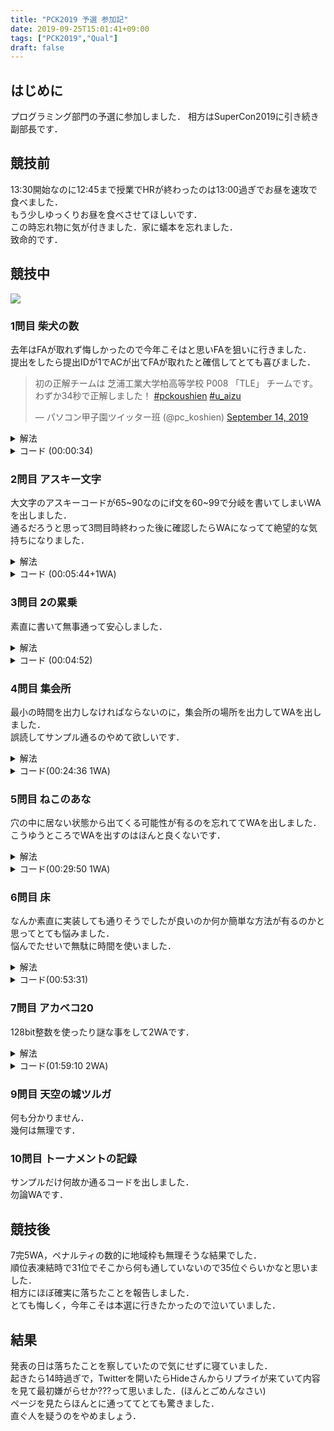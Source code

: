 ```yaml
---
title: "PCK2019 予選 参加記"
date: 2019-09-25T15:01:41+09:00
tags: ["PCK2019","Qual"]
draft: false
---
```

## はじめに
プログラミング部門の予選に参加しました．
相方はSuperCon2019に引き続き副部長です．

## 競技前
13:30開始なのに12:45まで授業でHRが終わったのは13:00過ぎでお昼を速攻で食べました．  
もう少しゆっくりお昼を食べさせてほしいです．  
この時忘れ物に気が付きました．家に蟻本を忘れました．  
致命的です．  

## 競技中
![](/images/pck2019_qual_submitlist.jpg)

### 1問目 柴犬の数
去年はFAが取れず悔しかったので今年こそはと思いFAを狙いに行きました．  
提出をしたら提出IDが1でACが出てFAが取れたと確信してとても喜びました．  
<blockquote class="twitter-tweet"><p lang="ja" dir="ltr">初の正解チームは 芝浦工業大学柏高等学校 P008 「TLE」 チームです。<br>わずか34秒で正解しました！ <a href="https://twitter.com/hashtag/pckoushien?src=hash&amp;ref_src=twsrc%5Etfw">#pckoushien</a> <a href="https://twitter.com/hashtag/u_aizu?src=hash&amp;ref_src=twsrc%5Etfw">#u_aizu</a></p>&mdash; パソコン甲子園ツイッター班 (@pc_koshien) <a href="https://twitter.com/pc_koshien/status/1172730137642553344?ref_src=twsrc%5Etfw">September 14, 2019</a></blockquote> <script async src="https://platform.twitter.com/widgets.js" charset="utf-8"></script>

<details><summary>解法</summary>
入力を受け取って全て足して出力します。  
</details>

<details><summary>コード (00:00:34)</summary>

```cpp
#include <bits/stdc++.h>
#include <assert.h>
using namespace std;
using i64 = long long;

int main()
{
  i64 r, b, w, g;
  cin >> r >> b >> w >> g;
  cout << r + b + w + g << endl;
  return 0;
}
```
</details>

### 2問目 アスキー文字
大文字のアスキーコードが65~90なのにif文を60~99で分岐を書いてしまいWAを出しました．  
通るだろうと思って3問目時終わった後に確認したらWAになってて絶望的な気持ちになりました．  

<details><summary>解法</summary>
問題の指示通りにif文を書きます．  
</details>

<details><summary>コード (00:05:44+1WA)</summary>

```cpp
#include <bits/stdc++.h>
#include <assert.h>
using namespace std;
using i64 = long long;

int main()
{
  i64 n;
  cin >> n;
  if (65 <= n && n <= 90)
    cout << 1 << endl;
  else if (97 <= n && n <= 122)
    cout << 2 << endl;
  else
    cout << 0 << endl;
  return 0;
}
```
</details>

### 3問目 2の累乗
素直に書いて無事通って安心しました．  

<details><summary>解法</summary>
1に2を掛けていきNを次2を掛けたらNを超える場合にループから抜けます．  
</details>

<details><summary>コード (00:04:52)</summary>

```cpp
#include <bits/stdc++.h>
#include <assert.h>
using namespace std;
using i64 = long long;

int main()
{
  i64 n;
  cin >> n;
  i64 ans = 1;
  while (ans * 2 <= n)
    ans *= 2;
  cout << ans << endl;
  return 0;
}
```
</details>

### 4問目 集会所
最小の時間を出力しなければならないのに，集会所の場所を出力してWAを出しました．  
誤読してサンプル通るのやめて欲しいです．  

<details><summary>解法</summary>
ソートして西の端と東の端の平均の座標が集会所の場所です．  
西端，東端それぞれからかかる時間を求めて大きい方を出力します．    
</details>

<details><summary>コード(00:24:36 1WA)</summary>

```cpp
#include <bits/stdc++.h>
#include <assert.h>
using namespace std;
using i64 = long long;

int main()
{
  i64 n;
  cin >> n;
  vector<i64> x(n);
  for (i64 i = 0; i < n; i++)
    cin >> x[i];
  sort(x.begin(), x.end());
  i64 p = (x[0] + x[n - 1]) / 2;
  cout << max(abs(p - x[0]), abs(p - x[n - 1])) << endl;
  return 0;
}
```
</details>

### 5問目 ねこのあな
穴の中に居ない状態から出てくる可能性が有るのを忘れててWAを出しました．  
こうゆうところでWAを出すのはほんと良くないです．  

<details><summary>解法</summary>
Stackを用いてシュミレーションをします。  
</details>

<details><summary>コード(00:29:50 1WA)</summary>

```cpp
#include <bits/stdc++.h>
#include <assert.h>
using namespace std;
using i64 = long long;

int main()
{
  i64 l;
  cin >> l;
  vector<i64> c(l);
  for (i64 i = 0; i < l; i++)
    cin >> c[i];
  vector<i64> h;
  vector<bool> in(l);
  for (i64 i = 0; i < l; i++)
  {
    if (0 < c[i])
    {
      h.push_back(c[i]);
      if (in[c[i] - 1])
      {
        cout << i + 1 << endl;
        return 0;
      }
      in[c[i] - 1] = true;
    }
    else
    {
      if (0 < h.size() && h[h.size() - 1] == -c[i])
      {
        h.pop_back();
        in[-c[i] - 1] = false;
      }
      else
      {
        cout << i + 1 << endl;
        return 0;
      }
    }
  }
  cout << "OK" << endl;
  return 0;
}
```
</details>

### 6問目 床
なんか素直に実装しても通りそうでしたが良いのか何か簡単な方法が有るのかと思ってとても悩みました．  
悩んでたせいで無駄に時間を使いました．  

<details><summary>解法</summary>
四角形の角4点の座標を持ち範囲内に入力の座標が来るまで繰り返します．  
</details>

<details><summary>コード(00:53:31)</summary>

```cpp
#include <bits/stdc++.h>
#include <assert.h>
using namespace std;
using i64 = long long;

int main()
{
  i64 x, y;
  cin >> x >> y;
  i64 px[2] = {0, 1};
  i64 py[2] = {0, 1};
  if (x == 0 && y == 0)
  {
    cout << 1 << endl;
    return 0;
  }
  for (i64 i = 0;; i++)
  {
    if (i % 4 == 0)
    {
      px[1] += abs(py[1] - py[0]);
      if (px[0] <= x && x < px[1] && py[0] <= y && y < py[1])
      {
        cout << (i + 1) % 3 + 1 << endl;
        return 0;
      }
    }
    else if (i % 4 == 1)
    {
      py[1] += abs(px[1] - px[0]);
      if (px[0] <= x && x < px[1] && py[0] <= y && y < py[1])
      {
        cout << (i + 1) % 3 + 1 << endl;
        return 0;
      }
    }
    else if (i % 4 == 2)
    {
      px[0] -= abs(py[1] - py[0]);
      if (px[0] <= x && x < px[1] && py[0] <= y && y < py[1])
      {
        cout << (i + 1) % 3 + 1 << endl;
        return 0;
      }
    }
    else
    {
      py[0] -= abs(px[1] - px[0]);
      if (px[0] <= x && x < px[1] && py[0] <= y && y < py[1])
      {
        cout << (i + 1) % 3 + 1 << endl;
        return 0;
      }
    }
  }
  return 0;
}
```
</details>

### 7問目 アカベコ20
128bit整数を使ったり謎な事をして2WAです．  

<details><summary>解法</summary>
全ての組み合わせで何日周期で公演をするか最小公倍数を求め，最小公倍数の種類の数を出力します．  
</details>

<details><summary>コード(01:59:10 2WA)</summary>

```cpp
#include <bits/stdc++.h>
#include <assert.h>
using namespace std;
using i64 = long long;

int main()
{
  i64 n;
  cin >> n;
  vector<i64> p(n);
  for (i64 i = 0; i < n; i++)
    cin >> p[i];
  set<i64> d;
  for (i64 i = 1; i < (1LL << n); i++)
  {
    i64 g = -1;
    for (i64 j = 0; j < n; j++)
      if (i & (1 << j))
      {
        if (g == -1)
          g = p[j];
        else
          g = g * p[j] / __gcd(g, p[j]);
      }
    d.insert(g);
  }
  cout << d.size() << endl;
  return 0;
}
```
</details>

### 9問目 天空の城ツルガ
何も分かりません．  
幾何は無理です．  

### 10問目 トーナメントの記録
サンプルだけ何故か通るコードを出しました．  
勿論WAです．  

## 競技後
7完5WA，ペナルティの数的に地域枠も無理そうな結果でした．  
順位表凍結時で31位でそこから何も通していないので35位ぐらいかなと思いました．  
相方にほぼ確実に落ちたことを報告しました．  
とても悔しく，今年こそは本選に行きたかったので泣いていました．  

## 結果
発表の日は落ちたことを察していたので気にせずに寝ていました．  
起きたら14時過ぎで，Twitterを開いたらHideさんからリプライが来ていて内容を見て最初嫌がらせか???って思いました．(ほんとごめんなさい)  
ページを見たらほんとに通っててとても驚きました．  
直ぐ人を疑うのをやめましょう．  
